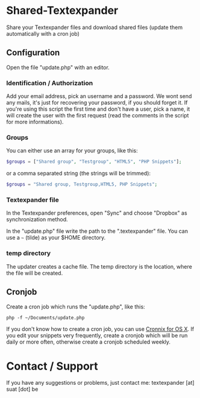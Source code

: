 # Shared-Textexpander
Share your Textexpander files and download shared files (update them automatically with a cron job)

## Configuration
Open the file "update.php" with an editor.

### Identification / Authorization
Add your email address, pick an username and a password. We wont send any mails, it's just for recovering your password, if you should forget it.
If you're using this script the first time and don't have a user, pick a name, it will create the user with the first request (read the comments in the script for more informations).

### Groups
You can either use an array for your groups, like this:
```php
$groups = ["Shared group", "Testgroup", "HTML5", "PHP Snippets"];
```

or a comma separated string (the strings will be trimmed):
```php
$groups = "Shared group, Testgroup,HTML5, PHP Snippets";
```

### Textexpander file
In the Textexpander preferences, open "Sync" and choose "Dropbox" as synchronization method.

In the "update.php" file write the path to the ".textexpander" file.
You can use a `~` (tilde) as your $HOME directory.

### temp directory
The updater creates a cache file. The temp directory is the location, where the file will be created.

## Cronjob
Create a cron job which runs the "update.php", like this:
```
php -f ~/Documents/update.php
```

If you don't know how to create a cron job, you can use [Cronnix for OS X](https://code.google.com/p/cronnix/).
If you edit your snippets very frequently, create a cronjob which will be run daily or more often, otherwise create a cronjob scheduled weekly.

# Contact / Support
If you have any suggestions or problems, just contact me: textexpander [at] suat [dot] be